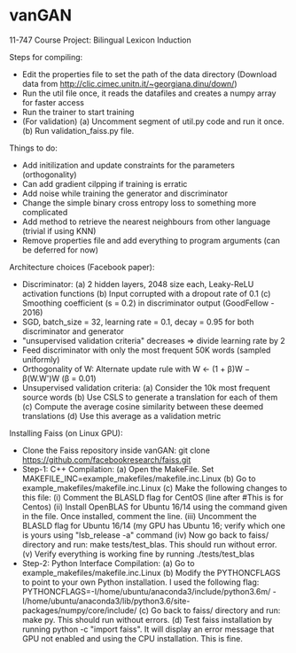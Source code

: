 # vanGAN
11-747 Course Project: Bilingual Lexicon Induction

Steps for compiling:
- Edit the properties file to set the path of the data directory (Download data from http://clic.cimec.unitn.it/~georgiana.dinu/down/)
- Run the util file once, it reads the datafiles and creates a numpy array for faster access
- Run the trainer to start training
- (For validation) (a) Uncomment segment of util.py code and run it once. (b) Run validation_faiss.py file.

Things to do:
- Add initilization and update constraints for the parameters (orthogonality)
- Can add gradient cilpping if training is erratic
- Add noise while training the generator and discriminator
- Change the simple binary cross entropy loss to something more complicated
- Add method to retrieve the nearest neighbours from other language (trivial if using KNN)
- Remove properties file and add everything to program arguments (can be deferred for now)

Architecture choices (Facebook paper):
- Discriminator:
    (a) 2 hidden layers, 2048 size each, Leaky-ReLU activation functions
    (b) Input corrupted with a dropout rate of 0.1
    (c) Smoothing coefficient (s = 0.2) in discriminator output (GoodFellow - 2016)
- SGD, batch_size = 32, learning rate = 0.1, decay = 0.95 for both discriminator and generator
- "unsupervised validation criteria" decreases => divide learning rate by 2
- Feed discriminator with only the most frequent 50K words (sampled uniformly)
- Orthogonality of W: Alternate update rule with W ← (1 + β)W − β(W.W')W (β = 0.01)
- Unsupervised validation criteria:
    (a) Consider the 10k most frequent source words
    (b) Use CSLS to generate a translation for each of them
    (c) Compute the average cosine similarity between these deemed translations
    (d) Use this average as a validation metric

Installing Faiss (on Linux GPU):
- Clone the Faiss repository inside vanGAN: git clone https://github.com/facebookresearch/faiss.git
- Step-1: C++ Compilation:
    (a) Open the MakeFile. Set MAKEFILE_INC=example_makefiles/makefile.inc.Linux
    (b) Go to example_makefiles/makefile.inc.Linux
    (c) Make the following changes to this file:
        (i) Comment the BLASLD flag for CentOS (line after #This is for Centos)
        (ii) Install OpenBLAS for Ubuntu 16/14 using the command given in the file. Once installed, comment the line.
        (iii) Uncomment the BLASLD flag for Ubuntu 16/14 (my GPU has Ubuntu 16; verify which one is yours using "lsb_release -a" command
        (iv) Now go back to faiss/ directory and run: make tests/test_blas. This should run without error.
        (v) Verify everything is working fine by running ./tests/test_blas
- Step-2: Python Interface Compilation:
    (a) Go to example_makefiles/makefile.inc.Linux
    (b) Modify the PYTHONCFLAGS to point to your own Python installation. I used the following flag:
        PYTHONCFLAGS=-I/home/ubuntu/anaconda3/include/python3.6m/ -I/home/ubuntu/anaconda3/lib/python3.6/site-packages/numpy/core/include/
    (c) Go back to faiss/ directory and run: make py. This should run without errors.
    (d) Test faiss installation by running python -c "import faiss".
        It will display an error message that GPU not enabled and using the CPU installation. This is fine.

